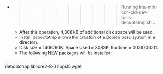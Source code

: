 * >>>>>>>>> Running inst-min-con-cld-dev-tools-debootstrap.sh ...
  * After this operation, 4,308 kB of additional disk space will be used.
  * Install debootstrap allows the creation of a Debian base system in a directory.
  * Disk size = 1406760K. Space Used = 3088K. Runtime = 00:00:00:01.
  * The following NEW packages will be installed:
  ```bash
debootstrap libpcre2-8-0 libpsl5 wget
  ```
